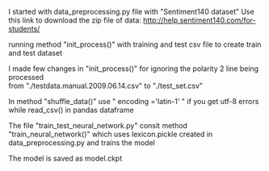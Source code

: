 
I started with data_preprocessing.py file with "Sentiment140 dataset"
Use this link to download the zip file of data: http://help.sentiment140.com/for-students/

running  method "init_process()" with training and test csv file to create train and test dataset

I made few changes in "init_process()" for ignoring the polarity 2 line being processed  
from "./testdata.manual.2009.06.14.csv" to "./test_set.csv"

In method "shuffle_data()" use " encoding ='latin-1' " if you get utf-8 errors while read_csv() in pandas dataframe

The file "train_test_neural_network.py" consit method "train_neural_network()" which uses lexicon.pickle created in data_preprocessing.py and trains the model

The model is saved as model.ckpt
